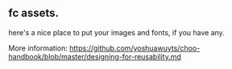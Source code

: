 ## fc assets.

here's a nice place to put your images and fonts, if you have any.

More information:  https://github.com/yoshuawuyts/choo-handbook/blob/master/designing-for-reusability.md

